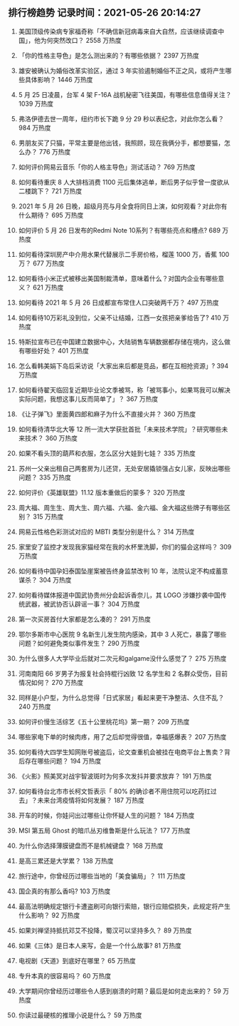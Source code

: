 
## 排行榜趋势 记录时间：2021-05-26 20:14:27
  
  1. 美国顶级传染病专家福奇称「不确信新冠病毒来自大自然，应该继续调查中国」，他为何突然改口？ 2558 万热度
    
  2. 「你的性格主导色」是怎么测出来的？有哪些依据？ 2397 万热度
    
  3. 雄安被确认为婚俗改革实验区，通过 3 年实验遏制婚俗不正之风，或将产生哪些具体影响？ 1446 万热度
    
  4. 5 月 25 日凌晨，台军 4 架 F-16A 战机秘密飞往美国，有哪些信息值得关注？ 1039 万热度
    
  5. 弗洛伊德去世一周年，纽约市长下跪 9 分 29 秒以表纪念，对此你怎么看？ 984 万热度
    
  6. 男朋友买了只猫，平常主要是他出钱，我照顾，现在我俩分手，都想要猫，怎么办？ 776 万热度
    
  7. 如何评价网易云音乐「你的人格主导色」测试活动？ 769 万热度
    
  8. 如何看待重庆 8 人大排档消费 1100 元后集体逃单，断后男子似乎曾一度欲从二楼跳下？ 721 万热度
    
  9. 2021 年 5 月 26 日晚，超级月亮与月全食将同日上演，如何观看？对此你有什么期待？ 695 万热度
    
  10. 如何评价 5 月 26 日发布的Redmi Note 10系列？有哪些亮点和槽点? 689 万热度
    
  11. 如何看待深圳房产中介用水果代替展示二手房价格，榴莲 1000 万，香蕉 100 万？ 677 万热度
    
  12. 如何看待小米正式被移出美国制裁清单，意味着什么？对国内企业有哪些意义？ 621 万热度
    
  13. 如何看待 2021 年 5 月 26 日成都宣布常住人口突破两千万？ 497 万热度
    
  14. 如何看待10万彩礼没到位，父亲不让结婚，江西一女孩把亲爹给告了? 410 万热度
    
  15. 特斯拉宣布已在中国建立数据中心，大陆销售车辆数据都存储在境内，这么做有哪些好处？ 401 万热度
    
  16. 怎么看韩美娟下岛后采访说「大家出来后都是竞品，都在互相抢资源」? 394 万热度
    
  17. 如何看待翟天临回复近期毕业论文季被骂，称「被骂事小，如果骂我可以解决实际问题，我想这事儿反而简单了」？ 367 万热度
    
  18. 《让子弹飞》里面黄四郎和麻子为什么不直接火并？ 360 万热度
    
  19. 如何看待清华北大等 12 所一流大学获批首批「未来技术学院」？研究哪些未来技术？ 360 万热度
    
  20. 如果不看头顶的葫芦和衣服，怎么区分大娃到七娃？ 335 万热度
    
  21. 苏州一父亲出租自己两套房为儿还贷，无处安居撬锁强占女儿家，反映出哪些问题？ 335 万热度
    
  22. 如何评价《英雄联盟》11.12 版本重做后的蒙多？ 320 万热度
    
  23. 周大福、周生生、周大生、周六福、六福、金六福、金大福这些牌子有哪些区别？ 315 万热度
    
  24. 网易云性格色彩测试对应的 MBTI 类型分别是什么？ 314 万热度
    
  25. 家里安了监控才发现我家猫经常在我的水杯里洗脚，你们的猫会这样吗？ 309 万热度
    
  26. 如何看待中国孕妇泰国坠崖案被告终身监禁改判 10 年，法院认定不构成蓄意谋杀？ 304 万热度
    
  27. 如何看待媒体报道中国武协贵州分会起诉香奈儿，其 LOGO 涉嫌抄袭中国传统武器，被武协否认辟谣一事？ 304 万热度
    
  28. 第一次买房首付大家都是怎么凑的？ 291 万热度
    
  29. 鄂尔多斯市中心医院 9 名新生儿发生院内感染，其中 3 人死亡，暴露了哪些问题？如何避免类似事件发生？ 290 万热度
    
  30. 为什么很多人大学毕业后就对二次元和galgame没什么感觉了？ 275 万热度
    
  31. 河南南阳 66 岁男子为报复社会持棍行凶致 12 名学生和 2 名群众受伤，目前情况如何？ 270 万热度
    
  32. 同样是小户型，为什么总觉得「日式家居」看起来更干净整洁、久住不乱？ 240 万热度
    
  33. 如何评价慢生活综艺《五十公里桃花坞》第一期？ 209 万热度
    
  34. 哪些家电下单的时候肉疼，用了之后却觉得很值，幸福感爆表？ 207 万热度
    
  35. 如何看待大四学生知网账号被盗后，论文查重机会被挂在电商平台上售卖？背后存在哪些问题？ 194 万热度
    
  36. 《火影》照美冥对战宇智波斑时为何多次发抖并要求放弃？ 191 万热度
    
  37. 如何看待台北市市长柯文哲表示「 80% 的确诊者不用住院可以吃药扛过去」？未来台湾疫情将如何发展？ 187 万热度
    
  38. 开车的时候，你娃问出过哪些让你怀疑人生的问题？ 184 万热度
    
  39. MSI 第五局 Ghost 的暗爪丛刃维鲁斯是什么玩法？ 177 万热度
    
  40. 为什么你选择薄膜键盘而不是机械键盘？ 168 万热度
    
  41. 是高三累还是大学累？ 138 万热度
    
  42. 旅行途中，你曾经历过哪些当地的「美食骗局」？ 111 万热度
    
  43. 国企真的有那么香吗? 103 万热度
    
  44. 最高法明确规定银行卡遭盗刷可向银行索赔，银行应赔偿损失，此规定将产生什么影响？ 92 万热度
    
  45. 如果刘禅坚持抵抗邓艾不投降，蜀汉可以坚持多久？ 89 万热度
    
  46. 如果《三体》是日本人来写，会是一个什么故事? 81 万热度
    
  47. 电视剧《天道》到底好在哪里？ 65 万热度
    
  48. 专升本真的很容易吗？ 60 万热度
    
  49. 大学期间你曾经历过哪些令人感到崩溃的时期？最后是如何走出来的？ 59 万热度
    
  50. 你读过最硬核的推理小说是什么？ 59 万热度
    